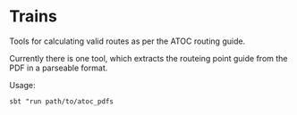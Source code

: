 Trains
======

Tools for calculating valid routes as per the ATOC routing guide.

Currently there is one tool, which extracts the routeing point guide
from the PDF in a parseable format.

Usage:

    sbt "run path/to/atoc_pdfs
